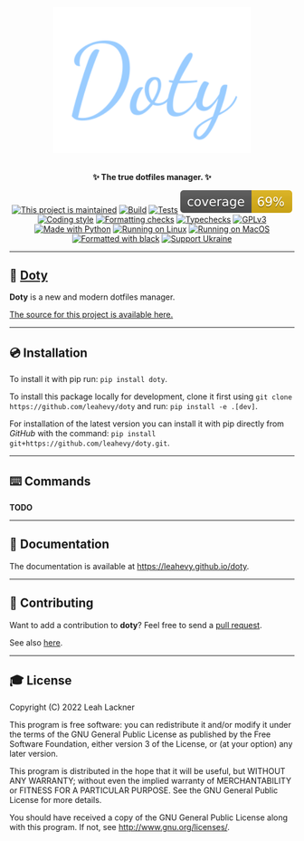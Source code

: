 <div align="center">
<a href="https://github.com/leahevy/doty"><img src="https://raw.githubusercontent.com/leahevy/doty/master/assets/doty.png" width="350px" alt="doty"/></a>
</div>
<br/>

<p align="center">
<b>✨ The true dotfiles manager. ✨</b> 
</p>

<p align="center">
<a href="https://github.com/leahevy/doty/graphs/commit-activity"><img src="https://img.shields.io/badge/Maintained%3F-yes-green.svg" alt="This project is maintained"/></a>
<a href="https://github.com/leahevy/doty/actions/workflows/build.yml"><img src="https://github.com/leahevy/doty/actions/workflows/build.yml/badge.svg" alt="Build"/></a>
<a href="https://github.com/leahevy/doty/actions/workflows/tests.yml"><img src="https://github.com/leahevy/doty/actions/workflows/tests.yml/badge.svg" alt="Tests"/></a>
<a href="https://github.com/leahevy/doty/actions/workflows/coverage.yml"><img src="https://raw.githubusercontent.com/leahevy/doty/coverage/coverage.svg" alt="Coverage"/></a>
<a href="https://github.com/leahevy/doty/actions/workflows/style.yml"><img src="https://github.com/leahevy/doty/actions/workflows/style.yml/badge.svg" alt="Coding style"/></a>
<a href="https://github.com/leahevy/doty/actions/workflows/format.yml"><img src="https://github.com/leahevy/doty/actions/workflows/format.yml/badge.svg" alt="Formatting checks"/></a>
<a href="https://github.com/leahevy/doty/actions/workflows/typechecks.yml"><img src="https://github.com/leahevy/doty/actions/workflows/typechecks.yml/badge.svg" alt="Typechecks"/></a>
<a href="https://www.gnu.org/licenses/gpl-3.0"><img src="https://img.shields.io/badge/License-GPLv3-blue.svg" alt="GPLv3"/></a>
<a href="https://www.python.org/"><img src="https://img.shields.io/badge/Made%20with-Python-1f425f.svg" alt="Made with Python"/></a>
<a href="https://www.linux.org/"><img src="https://svgshare.com/i/Zhy.svg" alt="Running on Linux"/></a>
<a href="https://www.apple.com/"><img src="https://svgshare.com/i/ZjP.svg" alt="Running on MacOS"/></a>
<a href="https://github.com/psf/black"><img src="https://img.shields.io/badge/code%20style-black-000000.svg" alt="Formatted with black"/></a>
<a href="https://opensource.fb.com/support-ukraine"><img src="https://img.shields.io/badge/Support-Ukraine-FFD500?style=flat&labelColor=005BBB" alt="Support Ukraine"/></a>
</p>
  
---

## 💫 [Doty](https://github.com/leahevy/doty)

**Doty** is a new and modern dotfiles manager.

[The source for this project is available here.](https://github.com/leahevy/doty)

---

## 💿 Installation

To install it with pip run: `pip install doty`.

To install this package locally for development, clone it first using `git clone https://github.com/leahevy/doty` and run: `pip install -e .[dev]`.

For installation of the latest version you can install it with pip directly from *GitHub* with the command: `pip install git+https://github.com/leahevy/doty.git`.

---

## ⌨️ Commands

**TODO**

---

## 📖 Documentation

The documentation is available at <https://leahevy.github.io/doty>.

---

## 👥 Contributing

Want to add a contribution to **doty**? Feel free to send a [pull request](https://github.com/leahevy/doty/compare).

See also [here](https://github.com/leahevy/doty/blob/master/CONTRIBUTING.md).

---

## 🎓 License

Copyright (C) 2022 Leah Lackner

This program is free software: you can redistribute it and/or modify
it under the terms of the GNU General Public License as published by
the Free Software Foundation, either version 3 of the License, or
(at your option) any later version.

This program is distributed in the hope that it will be useful,
but WITHOUT ANY WARRANTY; without even the implied warranty of
MERCHANTABILITY or FITNESS FOR A PARTICULAR PURPOSE.  See the
GNU General Public License for more details.

You should have received a copy of the GNU General Public License
along with this program.  If not, see <http://www.gnu.org/licenses/>.
